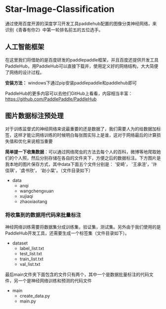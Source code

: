 # Star-Image-Classification
通过使用百度开源的深度学习开发工具paddlehub配置的图像分类神经网络，来识别《青春有你2》中第一轮排名前五的五位选手。

## 人工智能框架

在这里我们将借助的是百度研发的paddlepaddle框架，并且百度还提供开发工具PaddleHub，用PaddleHub可以直接下载并，使用定义好的网络结构，大大简便了网络的设计过程。

**安装方法：** windows下通过pip安装paddlepaddle和paddlehub即可

PaddleHub的更多内容可以去他们GitHub上看看，内容相当丰富：
https://github.com/PaddlePaddle/PaddleHub
## 图片数据标注预处理
对于训练监督式的神经网络来说最重要的还是数据了，我们需要人为的给数据加标签，这样才能让网络训练的时候明白每张图实际上是谁，这对于网络最后的计算损失值和优化来说相当重要

**简单提一下收集数据**：可以通过网络爬虫的方法去每个人的百科，微博等地爬取她们的个人照，然后分别存储在各自的文件夹下，方便之后的数据标注。下方图片是我本地的图片保存方式，其中data下面五个文件分别是： '安崎'， '王承渲'，'许佳琪'，'虞书欣'， '赵小棠'。（文件目录如下）

* data
  * anqi
  * wangchengxuan
  * xujiaqi
  * zhaoxiaotang

### 将收集到的数据用代码来批量标注
神经网络训练需要将数据集分成训练集，验证集，测试集。另外由于我们使用的是PaddleHub开发工具，还需要生成一个标签集（文件目录如下）。

* dataset
  * label_list.txt
  * test_list.txt
  * train_list.txt
  * val_list.txt

最后main文件夹下面包含的文件只有两个，其中一个是数据批量标注的代码文件，另一个是神经网络训练和预测的代码文件

* main
  * create_data.py
  * main.py
